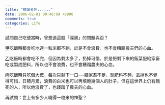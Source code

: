 ```yaml
---
title: "糟蹋者死......"
date: 2006-02-01 00:48:09 +0800
comments: true
categories: Life
---
```


<p>試問自己吃便當時，曾想過這般「深奧」的問題與否？</p><p><u>甲</u>吃飯時都會吃地連一粒米都不剩，於是不會浪費，也不會糟蹋農夫們的心血。</p><p><u>乙</u>吃飯時都會吃不完，但因為剩太多了，扔掉可惜，於是把剩下來的飯菜配給家畜吃或製成肥料，所以也不會浪費，也不會糟蹋農夫的心血。</p><p><u>丙</u>吃飯時只吃個大概，每次只剩下一口──餵家畜不足，製肥料不夠，丟掉也不覺得可惜，日積月累，浪費的白米也可以再填飽幾個人的肚子，但在這世界上仍有餓死的人，所以他浪費了，也踐踏了農夫的心血。</p><p>再試問：世上有多少人曉得一粒米的神聖？</p>
